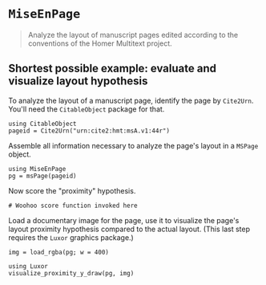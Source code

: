 # `MiseEnPage`

> Analyze the layout of manuscript pages edited according to the conventions of the Homer Multitext project.


## Shortest possible example: evaluate and visualize layout hypothesis


To analyze the layout of a manuscript page, identify the page by `Cite2Urn`. You'll need the `CitableObject` package for that.

```@example intro
using CitableObject
pageid = Cite2Urn("urn:cite2:hmt:msA.v1:44r")
```

Assemble all information necessary to analyze the page's layout in a `MSPage` object.

```@example intro
using MiseEnPage
pg = msPage(pageid)
```

Now score the "proximity" hypothesis.

```@example intro
# Woohoo score function invoked here
```

Load a documentary image for the page, use it to visualize the page's layout proximity hypothesis compared to the actual layout.  (This last step requires the `Luxor` graphics package.)


```@example intro
img = load_rgba(pg; w = 400)

using Luxor
visualize_proximity_y_draw(pg, img)
```